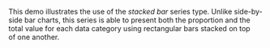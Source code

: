 This demo illustrates the use of&nbsp;the _stacked bar_ series type. Unlike side-by-side bar charts, this series is&nbsp;able to&nbsp;present both the proportion and the total value for each data category using rectangular bars stacked on&nbsp;top of&nbsp;one another.